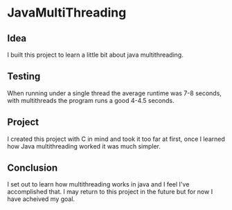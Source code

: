 # JavaMultiThreading

## Idea

I built this project to learn a little bit about java multithreading.

## Testing

When running under a single thread the average runtime was 7-8 seconds, 
with multithreads the program runs a good 4-4.5 seconds.

## Project

I created this project with C in mind and took it too far at first, 
once I learned how Java multithreading worked it was much simpler. 

## Conclusion

I set out to learn how multithreading works in java and I feel I've accomplished that.
I may return to this project in the future but for now I have acheived my goal.

